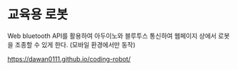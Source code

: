 # 교육용 로봇
Web bluetooth API를 활용하여 아두이노와 블루투스 통신하여 웹페이지 상에서 로봇을 조종할 수 있게 한다. (모바일 환경에서만 동작)

https://dawan0111.github.io/coding-robot/